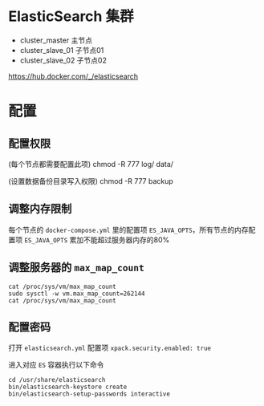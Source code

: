 # ElasticSearch 集群

- cluster_master 主节点
- cluster_slave_01 子节点01
- cluster_slave_02 子节点02

https://hub.docker.com/_/elasticsearch

# 配置

## 配置权限
(每个节点都需要配置此项)
chmod -R 777 log/ data/

(设置数据备份目录写入权限)
chmod -R 777 backup

## 调整内存限制

每个节点的 `docker-compose.yml` 里的配置项 `ES_JAVA_OPTS`，所有节点的内存配置项 `ES_JAVA_OPTS` 累加不能超过服务器内存的80%

## 调整服务器的 `max_map_count`

```
cat /proc/sys/vm/max_map_count
sudo sysctl -w vm.max_map_count=262144
cat /proc/sys/vm/max_map_count
```

## 配置密码

打开 `elasticsearch.yml` 配置项 `xpack.security.enabled: true`

进入对应 `ES` 容器执行以下命令

```
cd /usr/share/elasticsearch
bin/elasticsearch-keystore create
bin/elasticsearch-setup-passwords interactive
```